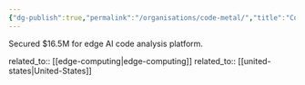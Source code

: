 ```yaml
---
{"dg-publish":true,"permalink":"/organisations/code-metal/","title":"Code Metal"}
---
```



Secured $16.5M for edge AI code analysis platform.

related_to:: [[edge-computing\|edge-computing]]
related_to:: [[united-states\|United-States]]
